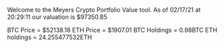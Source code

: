 Welcome to the Meyers Crypto Portfolio Value tool. 
As of 02/17/21 at 20:29:11 our valuation is $97350.85 

BTC Price = $52138.18
 ETH Price = $1907.01
BTC Holdings = 0.98BTC
 ETH holdings = 24.255477532ETH 
